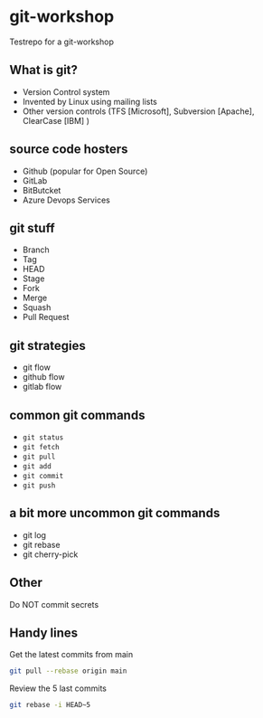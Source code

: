 # git-workshop

Testrepo for a git-workshop

## What is git?

- Version Control system
- Invented by Linux using mailing lists
- Other version controls (TFS [Microsoft], Subversion [Apache], ClearCase [IBM] )

## source code hosters

- Github (popular for Open Source)
- GitLab
- BitButcket
- Azure Devops Services

## git stuff

- Branch
- Tag
- HEAD
- Stage
- Fork
- Merge
- Squash
- Pull Request

## git strategies

- git flow
- github flow
- gitlab flow

## common git commands

- `git status`
- `git fetch`
- `git pull`
- `git add`
- `git commit`
- `git push`

## a bit more uncommon git commands

- git log
- git rebase
- git cherry-pick

## Other

Do NOT commit secrets

## Handy lines

Get the latest commits from main

```bash
git pull --rebase origin main
```

Review the 5 last commits

```bash
git rebase -i HEAD~5
```
